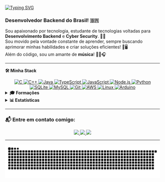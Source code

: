 <a href="https://git.io/typing-svg"><img src="https://readme-typing-svg.demolab.com?font=Caskadya+Code&size=22&pause=1000&color=D9EDF7&vCenter=true&width=435&lines=%F0%9F%91%8B%F0%9F%8F%BB+Ol%C3%A1%2C+sou+Erik!" alt="Typing SVG" /></a>

<h3>Desenvolvedor Backend do Brasil! 🇧🇷</h3>

<p>
Sou apaixonado por tecnologia, estudante de tecnologias voltadas para <strong>Desenvolvimento Backend</strong> e <strong>Cyber Security</strong>. 👾🎲 <br>
Sou movido pela vontade constante de aprender, sempre buscando aprimorar minhas habilidades e criar soluções eficientes! 💽🖥️ <br>
Além do código, sou um amante de <strong>música</strong>! 🎵🎶🎧
</p>


---

<p><strong>🛠️ Minha Stack </strong></p>
<div align="center">
  <a href="https://www.cprogramming.com/" target="_blank" rel="noreferrer">
    <img src="https://cdn.jsdelivr.net/gh/devicons/devicon@latest/icons/c/c-original.svg" alt="C" width="40" height="40"/>
  </a>
  <a href="https://www.w3schools.com/cpp/" target="_blank" rel="noreferrer">
    <img src="https://cdn.jsdelivr.net/gh/devicons/devicon@latest/icons/cplusplus/cplusplus-original.svg" alt="C++" width="40" height="40"/>
  </a>
  <a href="https://www.java.com" target="_blank" rel="noreferrer">
    <img src="https://cdn.jsdelivr.net/gh/devicons/devicon@latest/icons/java/java-original.svg" alt="Java" width="40" height="40"/>
  </a>
  <a href="https://www.typescriptlang.org/" target="_blank" rel="noreferrer">
    <img src="https://cdn.jsdelivr.net/gh/devicons/devicon@latest/icons/typescript/typescript-original.svg" alt="TypeScript" width="40" height="40"/>
  </a>
  <a href="https://developer.mozilla.org/en-US/docs/Web/JavaScript" target="_blank" rel="noreferrer">
    <img src="https://cdn.jsdelivr.net/gh/devicons/devicon@latest/icons/javascript/javascript-original.svg" alt="JavaScript" width="40" height="40"/>
  </a>
  <a href="https://nodejs.org" target="_blank" rel="noreferrer">
    <img src="https://cdn.jsdelivr.net/gh/devicons/devicon@latest/icons/nodejs/nodejs-original.svg" alt="Node.js" width="40" height="40"/>
  </a>
  <a href="https://www.python.org" target="_blank" rel="noreferrer">
    <img src="https://cdn.jsdelivr.net/gh/devicons/devicon@latest/icons/python/python-original.svg" alt="Python" width="40" height="40"/>
  </a>
  <a href="https://www.sqlite.org/" target="_blank" rel="noreferrer">
    <img src="https://cdn.jsdelivr.net/gh/devicons/devicon@latest/icons/sqlite/sqlite-original.svg" alt="SQLite" width="40" height="40"/>
  </a>
  <a href="https://www.mysql.com/" target="_blank" rel="noreferrer">
    <img src="https://cdn.jsdelivr.net/gh/devicons/devicon@latest/icons/mysql/mysql-original.svg" alt="MySQL" width="40" height="40"/>
  </a>
  <a href="https://git-scm.com/" target="_blank" rel="noreferrer">
    <img src="https://cdn.jsdelivr.net/gh/devicons/devicon@latest/icons/git/git-original.svg" alt="Git" width="40" height="40"/>
  </a>
  <a href="https://aws.amazon.com" target="_blank" rel="noreferrer">
    <img src="https://cdn.jsdelivr.net/gh/devicons/devicon@latest/icons/amazonwebservices/amazonwebservices-original-wordmark.svg" alt="AWS" width="40" height="40"/>
  </a>
  <a href="https://www.linux.org/" target="_blank" rel="noreferrer">
    <img src="https://cdn.jsdelivr.net/gh/devicons/devicon@latest/icons/linux/linux-original.svg" alt="Linux" width="40" height="40"/>
  </a>
  <a href="https://www.arduino.cc/" target="_blank" rel="noreferrer">
    <img src="https://cdn.jsdelivr.net/gh/devicons/devicon@latest/icons/arduino/arduino-original.svg" alt="Arduino" width="40" height="40"/>
  </a>
</div>

<details>
  <summary><strong>🎓 Formações</strong></summary>
  <ul>
    <li>💻 Técnico em Informática - IFPI</li>
    <li>📚 Cursando Análise e Desenvolvimento de Sistemas - IFPI</li>
  </ul>
</details>


<details>
  <summary><strong>📊 Estatísticas</strong></summary>
  <br>
  <div align="center">
    <img height="180px" aling="left" src="https://github-readme-stats.vercel.app/api?username=9eriksantos6&show_icons=true&locale=pt-br&theme=tokyonight" alt="Erik GitHub Stats" />
    <img height="180px" aling="right" src="https://github-readme-stats.vercel.app/api/top-langs?username=9eriksantos6&show_icons=true&locale=pt-br&layout=compact&theme=tokyonight" alt="Erik Top Langs" />
<!--     <img src="https://github-readme-streak-stats.herokuapp.com/?user=9eriksantos6&theme=tokyonight" alt="Erik Streak Stats" /> -->
  </div>
</details>


---

### 📬 Entre em contato comigo:

<div align="center"> 
  <a href="https://instagram.com/8e.r.i.k8" target="_blank">
    <img src="https://img.shields.io/badge/-Instagram-%23E4405F?style=for-the-badge&logo=instagram&logoColor=white" />
  </a>
  <a href="mailto:9xerikx6@gmail.com">
    <img src="https://img.shields.io/badge/-Gmail-%23333?style=for-the-badge&logo=gmail&logoColor=white" />
  </a>
  <a href="www.linkedin.com/in/erik-santosx6" target="_blank">
    <img src="https://img.shields.io/badge/-LinkedIn-%230077B5?style=for-the-badge&logo=linkedin&logoColor=white" />
  </a> 
</div>

---

<picture align="center">
  <source media="(prefers-color-scheme: dark)" srcset="https://raw.githubusercontent.com/9erikSantos6/9erikSantos6/output/github-contribution-grid-snake-dark.svg">
  <source media="(prefers-color-scheme: light)" srcset="https://raw.githubusercontent.com/9erikSantos6/9erikSantos6/output/github-contribution-grid-snake.svg">
  <img align="center" alt="github contribution grid snake animation" src="https://raw.githubusercontent.com/9erikSantos6/9erikSantos6/output/github-contribution-grid-snake.svg">
</picture>
